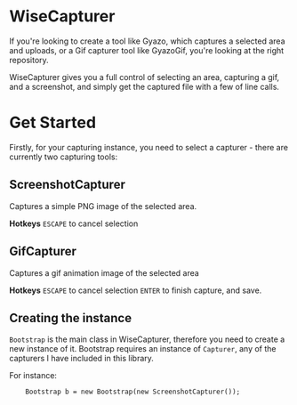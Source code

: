 WiseCapturer
============

If you're looking to create a tool like Gyazo, which captures a selected area and uploads, or a Gif capturer tool like GyazoGif, you're looking at the right repository.

WiseCapturer gives you a full control of selecting an area, capturing a gif, and a screenshot, and simply get the captured file with a few of line calls.


Get Started
===========

Firstly, for your capturing instance, you need to select a capturer - there are currently two capturing tools:


ScreenshotCapturer
------------------

Captures a simple PNG image of the selected area.

**Hotkeys**
`ESCAPE` to cancel selection

GifCapturer 
-----------
Captures a gif animation image of the selected area

**Hotkeys** 
`ESCAPE` to cancel selection
`ENTER` to finish capture, and save.


Creating the instance
---------------------

`Bootstrap` is the main class in WiseCapturer, therefore you need to create a new instance of it.
Bootstrap requires an instance of `Capturer`, any of the capturers I have included in this library.

For instance:

		Bootstrap b = new Bootstrap(new ScreenshotCapturer());
